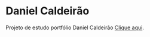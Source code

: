 # Daniel Caldeirão
Projeto de estudo portfólio Daniel Caldeirão 
[Clique aqui](https://danielcauldron.github.io/).

